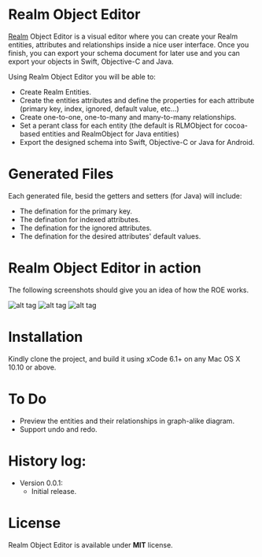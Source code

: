 Realm Object Editor
==========
[Realm](http://realm.io) Object Editor is a visual editor where you can create your Realm entities, attributes and relationships inside a nice user interface. Once you finish, you can export your schema document for later use and you can export your objects in Swift, Objective-C and Java.

Using Realm Object Editor you will be able to:
* Create Realm Entities.
* Create the entities attributes and define the properties for each attribute (primary key, index, ignored, default value, etc...)
* Create one-to-one, one-to-many and many-to-many relationships.
* Set a perant class for each entity (the default is RLMObject for cocoa-based entities and RealmObject for Java entities)
* Export the designed schema into Swift, Objective-C or Java for Android.



Generated Files
========================
Each generated file, besid the getters and setters (for Java) will include:
* The defination for the primary key.
* The defination for indexed attributes.
* The defination for the ignored attributes.
* The defination for the desired attributes' default values.

Realm Object Editor in action
========================

The following screenshots should give you an idea of how the ROE works.

![alt tag](https://cloud.githubusercontent.com/assets/5157350/5888257/55f0820c-a400-11e4-97cf-3c43dfaed7cf.png)
![alt tag](https://cloud.githubusercontent.com/assets/5157350/5888258/55f51f9c-a400-11e4-8de7-2fbd1f0b5eec.png)
![alt tag](https://cloud.githubusercontent.com/assets/5157350/5888259/56060cd0-a400-11e4-9c90-2a3cf4266697.png)

Installation
========================
Kindly clone the project, and build it using xCode 6.1+ on any Mac OS X 10.10 or above.

To Do
========================
* Preview the entities and their relationships in graph-alike diagram.
* Support undo and redo.


History log:
========================
* Version 0.0.1:
  - Initial release.


License
========================
Realm Object Editor is available under **MIT** license.
